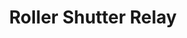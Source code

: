---
date_added: 2020-08-15
model: SCM-S1
vendor: Blaupunkt
title: Roller Shutter Relay
category: cover
supports: open/close
image: /assets/images/devices/Blaupunkt_SCM-S1.jpg
zigbeemodel: ['PSM_00.00.00.35TC', 'PSMP5_00.00.02.02TC', 'PSMP5_00.00.05.01TC', 'PSMP5_00.00.05.10TC']
compatible: [z2m,iob]
mlink: https://www.blaupunkt.com/en/nc/products/home-security/alarm-system-accessories-saq/products/single/15132/
link: https://www.amazon.de/dp/B01JP7IJ2E
link2: https://www.amazon.com/Blaupunkt-Roller-Shutter-Security-Systems/dp/B01JP7IJ2E
link3: https://www.conrad.com/p/scm-s1-wireless-roller-shutter-relay-blaupunkt-q-serie-1542383
---